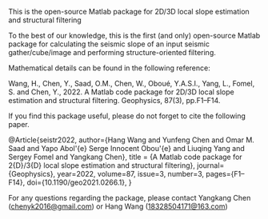 This is the open-source Matlab package for 2D/3D local slope estimation and structural filtering

To the best of our knowledge, this is the first (and only) open-source Matlab package for calculating the seismic slope of an input seismic gather/cube/image and performing structure-oriented filtering.

Mathematical details can be found in the following reference: 

Wang, H., Chen, Y., Saad, O.M., Chen, W., Oboué, Y.A.S.I., Yang, L., Fomel, S. and Chen, Y., 2022. A Matlab code package for 2D/3D local slope estimation and structural filtering. Geophysics, 87(3), pp.F1–F14.


If you find this package useful, please do not forget to cite the following paper. 

@Article{seistr2022,
  author={Hang Wang and Yunfeng Chen and Omar M. Saad and Yapo Abol\'{e} Serge Innocent Obou\'{e} and Liuqing Yang and Sergey Fomel and Yangkang Chen},
  title = {A Matlab code package for 2{D}/3{D} local slope estimation and structural filtering},
  journal={Geophysics},
  year=2022,
  volume=87,
  issue=3,
  number=3,
  pages={F1–F14},
  doi={10.1190/geo2021.0266.1},
}

For any questions regarding the package, please contact Yangkang Chen (chenyk2016@gmail.com) or Hang Wang (18328504171@163.com) 




